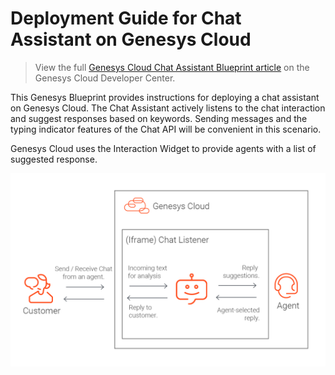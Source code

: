 # Deployment Guide for Chat Assistant on Genesys Cloud

> View the full [Genesys Cloud Chat Assistant Blueprint article](https://developer.mypurecloud.com/blueprints/genesyscloud-chat-assistant/) on the Genesys Cloud Developer Center.

This Genesys Blueprint provides instructions for deploying a chat assistant on Genesys Cloud. The Chat Assistant actively listens to the chat interaction and suggest responses based on keywords. Sending messages and the typing indicator features of the Chat API will be convenient in this scenario.

Genesys Cloud uses the Interaction Widget to provide agents with a list of suggested response.

![Flowchart](https://github.com/GenesysAppFoundry/genesyscloud-chat-assistant/blob/master/docs/images/flowchart.png "Flowchart")